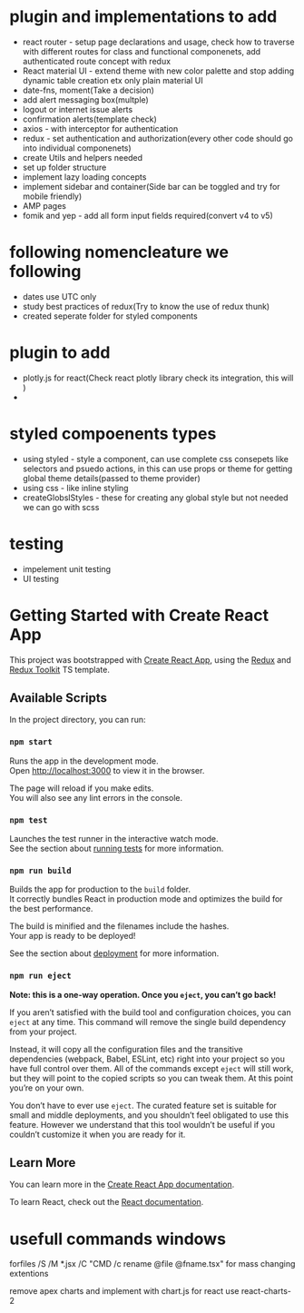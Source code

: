 # plugin and implementations to add

- react router - setup page declarations and usage, check how to traverse with different routes for class and functional componenets, add authenticated route concept with redux
- React material UI - extend theme with new color palette and stop adding dynamic table creation etx only plain material UI
- date-fns, moment(Take a decision)
- add alert messaging box(multple)
- logout or internet issue alerts
- confirmation alerts(template check)
- axios - with interceptor for authentication
- redux - set authentication and authorization(every other code should go into individual componenets)
- create Utils and helpers needed
- set up folder structure
- implement lazy loading concepts
- implement sidebar and container(Side bar can be toggled and try for mobile friendly)
- AMP pages
- fomik and yep - add all form input fields required(convert v4 to v5)

# following nomencleature we following

- dates use UTC only
- study best practices of redux(Try to know the use of redux thunk)
- created seperate folder for styled components

# plugin to add

- plotly.js for react(Check react plotly library check its integration, this will )
-

# styled compoenents types

- using styled - style a component, can use complete css consepets like selectors and psuedo actions, in this can use props or theme for getting global theme details(passed to theme provider)
- using css - like inline styling
- createGlobslStyles - these for creating any global style but not needed we can go with scss

# testing

- impelement unit testing
- UI testing

# Getting Started with Create React App

This project was bootstrapped with [Create React App](https://github.com/facebook/create-react-app), using the [Redux](https://redux.js.org/) and [Redux Toolkit](https://redux-toolkit.js.org/) TS template.

## Available Scripts

In the project directory, you can run:

### `npm start`

Runs the app in the development mode.\
Open [http://localhost:3000](http://localhost:3000) to view it in the browser.

The page will reload if you make edits.\
You will also see any lint errors in the console.

### `npm test`

Launches the test runner in the interactive watch mode.\
See the section about [running tests](https://facebook.github.io/create-react-app/docs/running-tests) for more information.

### `npm run build`

Builds the app for production to the `build` folder.\
It correctly bundles React in production mode and optimizes the build for the best performance.

The build is minified and the filenames include the hashes.\
Your app is ready to be deployed!

See the section about [deployment](https://facebook.github.io/create-react-app/docs/deployment) for more information.

### `npm run eject`

**Note: this is a one-way operation. Once you `eject`, you can’t go back!**

If you aren’t satisfied with the build tool and configuration choices, you can `eject` at any time. This command will remove the single build dependency from your project.

Instead, it will copy all the configuration files and the transitive dependencies (webpack, Babel, ESLint, etc) right into your project so you have full control over them. All of the commands except `eject` will still work, but they will point to the copied scripts so you can tweak them. At this point you’re on your own.

You don’t have to ever use `eject`. The curated feature set is suitable for small and middle deployments, and you shouldn’t feel obligated to use this feature. However we understand that this tool wouldn’t be useful if you couldn’t customize it when you are ready for it.

## Learn More

You can learn more in the [Create React App documentation](https://facebook.github.io/create-react-app/docs/getting-started).

To learn React, check out the [React documentation](https://reactjs.org/).

# usefull commands windows

forfiles /S /M \*.jsx /C "CMD /c rename @file @fname.tsx" for mass changing extentions

remove apex charts and implement with chart.js for react use react-charts-2
